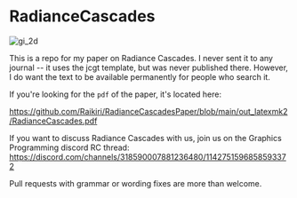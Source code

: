 # RadianceCascades
![gi_2d](https://github.com/user-attachments/assets/946f9e7a-e738-481a-97f2-358242b82828)

This is a repo for my paper on Radiance Cascades. I never sent it to any journal -- it uses the jcgt template, but was never published there. However, I do want the text to be available permanently for people who search it.


If you're looking for the `pdf` of the paper, it's located here:

https://github.com/Raikiri/RadianceCascadesPaper/blob/main/out_latexmk2/RadianceCascades.pdf

If you want to discuss Radiance Cascades with us, join us on the Graphics Programming discord RC thread: https://discord.com/channels/318590007881236480/1142751596858593372

Pull requests with grammar or wording fixes are more than welcome.
